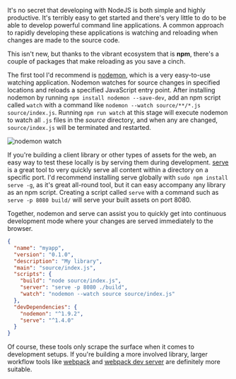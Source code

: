 <!--
author:perry.mitchell
date:2016-06-04 17:32:18
title:NodeJS Watch and Serve
subtitle:Developing NodeJS apps by watching and serving source
headerImg:watch.jpg
tags:nodejs,watching,serving
-->
It's no secret that developing with NodeJS is both simple and highly productive. It's terribly easy to get started and there's very little to do to be able to develop powerful command line applications. A common approach to rapidly developing these applications is watching and reloading when changes are made to the source code.

This isn't new, but thanks to the vibrant ecosystem that is **npm**, there's a couple of packages that make reloading as you save a cinch.

The first tool I'd recommend is [nodemon](https://www.npmjs.com/package/nodemon), which is a very easy-to-use watching application. Nodemon watches for source changes in specified locations and reloads a specified JavaScript entry point. After installing nodemon by running `npm install nodemon --save-dev`, add an npm script called `watch` with a command like `nodemon --watch source/**/*.js source/index.js`. Running `npm run watch` at this stage will execute nodemon to watch all `.js` files in the _source_ directory, and when any are changed, `source/index.js` will be terminated and restarted.

![nodemon watch](changesupdate.png)

If you're building a client library or other types of assets for the web, an easy way to test these locally is by serving them during development. [serve](https://www.npmjs.com/package/serve) is a great tool to very quickly serve all content within a directory on a specific port. I'd recommend installing serve globally with `sudo npm install serve -g`, as it's great all-round tool, but it can easy accompany any library as an npm script. Creating a script called `serve` with a command such as `serve -p 8080 build/` will serve your built assets on port 8080.

Together, nodemon and serve can assist you to quickly get into continuous development mode where your changes are served immediately to the browser.

```json
{
  "name": "myapp",
  "version": "0.1.0",
  "description": "My library",
  "main": "source/index.js",
  "scripts": {
    "build": "node source/index.js",
    "server": "serve -p 8080 ./build",
    "watch": "nodemon --watch source source/index.js"
  },
  "devDependencies": {
    "nodemon": "^1.9.2",
    "serve": "^1.4.0"
  }
}
```

Of course, these tools only scrape the surface when it comes to development setups. If you're building a more involved library, larger workflow tools like [webpack](https://www.npmjs.com/package/webpack) and [webpack dev server](https://www.npmjs.com/package/webpack-dev-server) are definitely more suitable.
